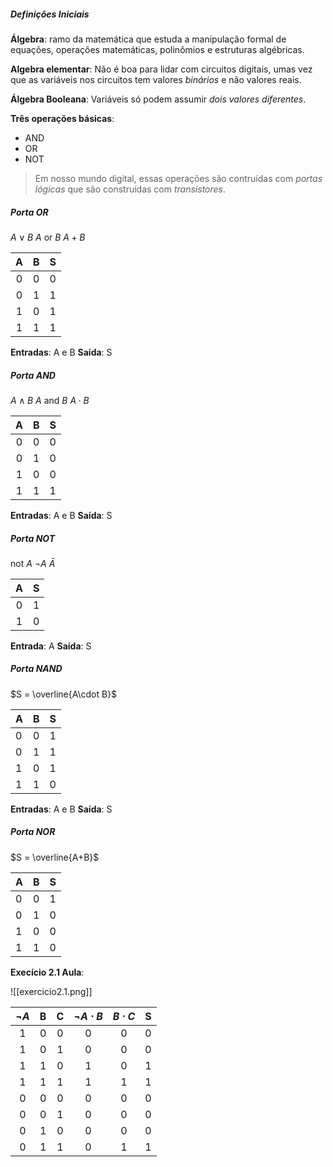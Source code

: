 
##### Definições Iniciais

**Álgebra**: ramo da matemática que estuda a manipulação formal de equações, operações matemáticas, polinômios e estruturas algébricas. 

**Algebra elementar**: Não é boa para lidar com circuitos digitais, umas vez que as variáveis nos circuitos tem valores *binários* e não valores reais.

**Álgebra Booleana**: Variáveis só podem assumir *dois valores diferentes*.

**Três operações básicas**:
- AND 
- OR 
- NOT

>Em nosso mundo digital, essas operações são contruídas com *portas lógicas* que são construídas com *transistores*.


##### Porta OR

 $A \vee B$
 $A$ or $B$
$A +B$

|  A  |  B  |  S  |
| :-: | :-: | :-: |
|  0  |  0  |  0  |
|  0  |  1  |  1  |
|  1  |  0  |  1  |
|  1  |  1  |  1  |
**Entradas**: A e B
**Saída**: S


##### Porta AND

$A \land B$
$A$ and $B$
$A \cdot B$


|  A  |  B  |  S  |
| :-: | :-: | :-: |
|  0  |  0  |  0  |
|  0  |  1  |  0  |
|  1  |  0  |  0  |
|  1  |  1  |  1  |
**Entradas**: A e B 
**Saída**: S

##### Porta NOT 

not $A$
$\neg A$
$\bar{A}$


|  A  |  S  |
| :-: | :-: |
|  0  |  1  |
|  1  |  0  |
**Entrada**: A
**Saída**: S

##### Porta NAND 

$S = \overline{A\cdot B}$


| A   | B   | S   |
| --- | --- | --- |
| 0   | 0   | 1   |
| 0   | 1   | 1   |
| 1   | 0   | 1   |
| 1   | 1   | 0   |
**Entradas**: A e B
**Saída**: S

##### Porta NOR

$S = \overline{A+B}$


| A   | B   | S   |
| --- | --- | --- |
| 0   | 0   | 1   |
| 0   | 1   | 0   |
| 1   | 0   | 0   |
| 1   | 1   | 0   |


**Execício 2.1 Aula**:

![[exercicio2.1.png]]

| $\neg A$ |  B  |  C  | $\neg A\cdot B$ | $B\cdot C$ |  S  |
| :------: | :-: | :-: | :-------------: | :--------: | :-: |
|    1     |  0  |  0  |        0        |     0      |  0  |
|    1     |  0  |  1  |        0        |     0      |  0  |
|    1     |  1  |  0  |        1        |     0      |  1  |
|    1     |  1  |  1  |        1        |     1      |  1  |
|    0     |  0  |  0  |        0        |     0      |  0  |
|    0     |  0  |  1  |        0        |     0      |  0  |
|    0     |  1  |  0  |        0        |     0      |  0  |
|    0     |  1  |  1  |        0        |     1      |  1  |
